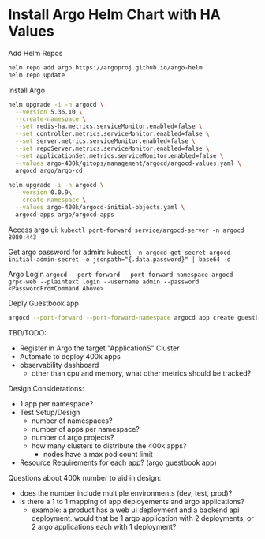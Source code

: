 
# Install Argo Helm Chart with HA Values

Add Helm Repos

```bash
helm repo add argo https://argoproj.github.io/argo-helm
helm repo update
```

Install Argo

```bash
helm upgrade -i -n argocd \
  --version 5.36.10 \
  --create-namespace \
  --set redis-ha.metrics.serviceMonitor.enabled=false \
  --set controller.metrics.serviceMonitor.enabled=false \
  --set server.metrics.serviceMonitor.enabled=false \
  --set repoServer.metrics.serviceMonitor.enabled=false \
  --set applicationSet.metrics.serviceMonitor.enabled=false \
  --values argo-400k/gitops/management/argocd/argocd-values.yaml \
  argocd argo/argo-cd
  
helm upgrade -i -n argocd \
  --version 0.0.9\
  --create-namespace \
  --values argo-400k/argocd-initial-objects.yaml \
  argocd-apps argo/argocd-apps

```

Access argo ui:
`kubectl port-forward service/argocd-server -n argocd 8080:443`

Get argo password for admin:
`kubectl -n argocd get secret argocd-initial-admin-secret -o jsonpath="{.data.password}" | base64 -d`

Argo Login
`argocd --port-forward --port-forward-namespace argocd --grpc-web --plaintext login --username admin --password <PasswordFromCommand Above>`

Deply Guestbook app

```bash
argocd --port-forward --port-forward-namespace argocd app create guestbook --repo https://github.com/argoproj/argocd-example-apps.git --path guestbook --sync-policy none --dest-namespace default --dest-server https://kubernetes.default.svc --directory-recurse
```

TBD/TODO:

- Register in Argo the target "ApplicationS" Cluster
- Automate to deploy 400k apps
- observability dashboard
  - other than cpu and memory, what other metrics should be tracked?

Design Considerations:

- 1 app per namespace?
- Test Setup/Design
  - number of namespaces?
  - number of apps per namespace?
  - number of argo projects?
  - how many clusters to distribute the 400k apps?
    - nodes have a max pod count limit
- Resource Requirements for each app? (argo guestbook app)

Questions about 400k number to aid in design:

- does the number include multiple environments (dev, test, prod)?
- is there a 1 to 1 mapping of app deployements and argo applications?
  - example: a product has a web ui deployment and a backend api deployment. would that be 1 argo application with 2 deployments, or 2 argo applications each with 1 deployment?
